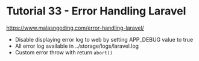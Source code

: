 # Tutorial 33 - Error Handling Laravel
https://www.malasngoding.com/error-handling-laravel/

- Disable displaying error log to web by setting APP_DEBUG value to true
- All error log available in ../storage/logs/laravel.log
- Custom error throw with return `abort()`
